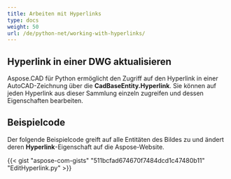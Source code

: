 ```yaml
---
title: Arbeiten mit Hyperlinks
type: docs
weight: 50
url: /de/python-net/working-with-hyperlinks/
---
```


## **Hyperlink in einer DWG aktualisieren**

Aspose.CAD für Python ermöglicht den Zugriff auf den Hyperlink in einer AutoCAD-Zeichnung über die **CadBaseEntity.Hyperlink**. Sie können auf jeden Hyperlink aus dieser Sammlung einzeln zugreifen und dessen Eigenschaften bearbeiten.

## Beispielcode

Der folgende Beispielcode greift auf alle Entitäten des Bildes zu und ändert deren **Hyperlink**-Eigenschaft auf die Aspose-Website.

{{< gist "aspose-com-gists" "511bcfad674670f7484dcd1c47480b11" "EditHyperlink.py" >}}
